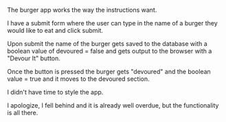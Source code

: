The burger app works the way the instructions want.  

I have a submit form where the user can type in the name of a burger they would like to eat and click submit.

Upon submit the name of the burger gets saved to the database with a boolean value of devoured = false and gets output to the browser with a "Devour It" button.  

Once the button is pressed the burger gets "devoured" and the boolean value = true and it moves to the devoured section.  

I didn't have time to style the app.  

I apologize, I fell behind and it is already well overdue, but the functionality is all there. 